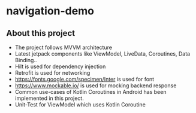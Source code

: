 # navigation-demo

## About this project

- The project follows MVVM architecture
- Latest jetpack components like ViewModel, LiveData, Coroutines, Data Binding..
- Hilt is used for dependency injection
- Retrofit is used for networking
- https://fonts.google.com/specimen/Inter is used for font
- https://www.mockable.io/ is used for mocking backend response
- Common use-cases of Kotlin Coroutines in Android has been implemented in this project.
- Unit-Test for ViewModel which uses Kotlin Coroutine
